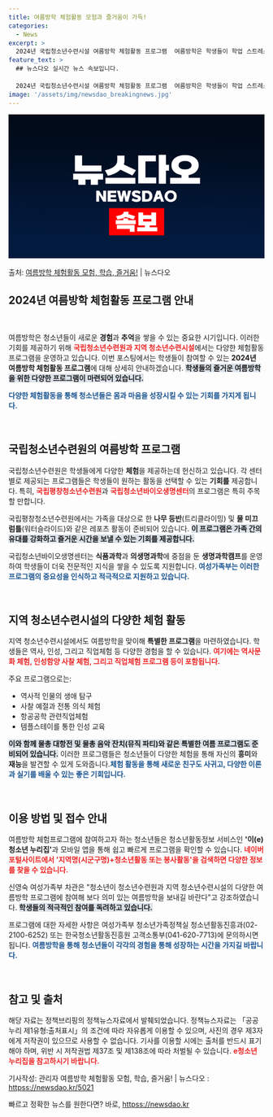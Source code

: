 ```yaml
---
title: 여름방학 체험활동 모험과 즐거움이 가득!
categories:
  - News
excerpt: >
  2024년 국립청소년수련시설 여름방학 체험활동 프로그램  여름방학은 학생들이 학업 스트레스에서 벗어나 다양한…
feature_text: >
  ## 뉴스다오 실시간 뉴스 속보입니다.

  2024년 국립청소년수련시설 여름방학 체험활동 프로그램  여름방학은 학생들이 학업 스트레스에서 벗어나 다양한…
image: '/assets/img/newsdao_breakingnews.jpg'
---
```


![뉴스다오 속보](/assets/img/newsdao_breakingnews.jpg)

<p>출처: <a href="httpss://newsdao.kr/5021" rel="dofollow">여름방학 체험활동 모험, 학습, 즐거움!</a> | 뉴스다오</p>

<h2 data-ke-size="size26">2024년 여름방학 체험활동 프로그램 안내</h2>

<p data-ke-size="size16">&nbsp;</p>

여름방학은 청소년들이 새로운 <b>경험</b>과 <b>추억</b>을 쌓을 수 있는 중요한 시기입니다. 이러한 기회를 제공하기 위해 <b><span style="color: #ee2323;">국립청소년수련원과 지역 청소년수련시설</span></b>에서는 다양한 체험활동 프로그램을 운영하고 있습니다. 이번 포스팅에서는 학생들이 참여할 수 있는 **2024년 여름방학 체험활동 프로그램**에 대해 상세히 안내하겠습니다. <b><span style="background-color: #21538527;">학생들의 즐거운 여름방학을 위한 다양한 프로그램이 마련되어 있습니다.</span></b> 

<b><span style="color: #1a5490;">다양한 체험활동을 통해 청소년들은 몸과 마음을 성장시킬 수 있는 기회를 가지게 됩니다.</span></b>

<p data-ke-size="size16">&nbsp;</p>

<h2 data-ke-size="size26">국립청소년수련원의 여름방학 프로그램</h2>

국립청소년수련원은 학생들에게 다양한 <b>체험</b>을 제공하는데 헌신하고 있습니다. 각 센터별로 제공되는 프로그램들은 학생들이 원하는 활동을 선택할 수 있는 <b>기회를</b> 제공합니다. 특히, <b><span style="color: #ee2323;">국립평창청소년수련원</span></b>과 <b><span style="color: #ee2323;">국립청소년바이오생명센터</span></b>의 프로그램은 특히 주목할 만합니다.

국립평창청소년수련원에서는 가족을 대상으로 한 <b>나무 등반</b>(트리클라이밍) 및 <b>물 미끄럼틀</b>(워터슬라이드)와 같은 레포츠 활동이 준비되어 있습니다. <b><span style="background-color: #21538527;">이 프로그램은 가족 간의 유대를 강화하고 즐거운 시간을 보낼 수 있는 기회를 제공합니다.</span></b>

국립청소년바이오생명센터는 <b>식품과학</b>과 <b>의생명과학</b>에 중점을 둔 <b>생명과학캠프</b>를 운영하여 학생들이 더욱 전문적인 지식을 쌓을 수 있도록 지원합니다. <b><span style="color: #1a5490;">여성가족부는 이러한 프로그램의 중요성을 인식하고 적극적으로 지원하고 있습니다.</span></b>

<p data-ke-size="size16">&nbsp;</p>

<h2 data-ke-size="size26">지역 청소년수련시설의 다양한 체험 활동</h2>

지역 청소년수련시설에서도 여름방학을 맞이해 <b>특별한 프로그램</b>을 마련하였습니다. 학생들은 역사, 인성, 그리고 직업체험 등 다양한 경험을 할 수 있습니다. <b><span style="color: #ee2323;">여기에는 역사문화 체험, 인성함양 사찰 체험, 그리고 직업체험 프로그램 등이 포함됩니다.</span></b>

주요 프로그램으로는:
<ul>
  <li>역사적 인물의 생애 탐구</li>
  <li>사찰 예절과 전통 의식 체험</li>
  <li>항공공학 관련직업체험</li>
  <li>템플스테이를 통한 인성 교육</li>
</ul>

<b><span style="background-color: #21538527;">이와 함께 물총 대항전 및 물총 음악 잔치(뮤직 파티)와 같은 특별한 여름 프로그램도 준비되어 있습니다.</span></b> 이러한 프로그램들은 청소년들이 다양한 체험을 통해 자신의 <b>흥미</b>와 <b>재능</b>을 발견할 수 있게 도와줍니다.<b><span style="color: #1a5490;">체험 활동을 통해 새로운 친구도 사귀고, 다양한 이론과 실기를 배울 수 있는 좋은 기회입니다.</span></b>

<p data-ke-size="size16">&nbsp;</p>

<h2 data-ke-size="size26">이용 방법 및 접수 안내</h2>

여름방학 체험프로그램에 참여하고자 하는 청소년들은 청소년활동정보 서비스인 <b>'이(e)청소년 누리집'</b>과 모바일 앱을 통해 쉽고 빠르게 프로그램을 확인할 수 있습니다. <b><span style="color: #ee2323;">네이버 포털사이트에서 '지역명(시군구명)+청소년활동 또는 봉사활동'을 검색하면 다양한 정보를 찾을 수 있습니다.</span></b>

신영숙 여성가족부 차관은 "청소년이 청소년수련원과 지역 청소년수련시설의 다양한 여름방학 프로그램에 참여해 보다 의미 있는 여름방학을 보내길 바란다"고 강조하였습니다. <b><span style="background-color: #21538527;">학생들의 적극적인 참여를 독려하고 있습니다.</span></b> 

프로그램에 대한 자세한 사항은 여성가족부 청소년가족정책실 청소년활동진흥과(02-2100-6252) 또는 한국청소년활동진흥원 고객소통부(041-620-7713)에 문의하시면 됩니다. <b><span style="color: #1a5490;">여름방학을 통해 청소년들이 각각의 경험을 통해 성장하는 시간을 가지길 바랍니다.</span></b>

<p data-ke-size="size16">&nbsp;</p>

<h2 data-ke-size="size26">참고 및 출처</h2>

해당 자료는 정책브리핑의 정책뉴스자료에서 발췌되었습니다. 정책뉴스자료는 「공공누리 제1유형:출처표시」의 조건에 따라 자유롭게 이용할 수 있으며, 사진의 경우 제3자에게 저작권이 있으므로 사용할 수 없습니다. 기사를 이용할 시에는 출처를 반드시 표기해야 하며, 위반 시 저작권법 제37조 및 제138조에 따라 처벌될 수 있습니다. <b><span style="color: #ee2323;">e청소년 누리집을 참고하시기 바랍니다.</span></b>

기사작성: 관리자 여름방학 체험활동 모험, 학습, 즐거움! | 뉴스다오 : <a href="httpss://newsdao.kr/5021">httpss://newsdao.kr/5021</a> 

빠르고 정확한 뉴스를 원한다면? 바로, <a href="httpss://newsdao.kr" rel="dofollow">httpss://newsdao.kr</a>


